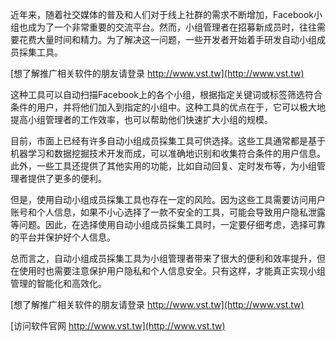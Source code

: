 近年来，随着社交媒体的普及和人们对于线上社群的需求不断增加，Facebook小组也成为了一个非常重要的交流平台。然而，小组管理者在招募新成员时，往往需要花费大量时间和精力。为了解决这一问题，一些开发者开始着手研发自动小组成员採集工具。

[想了解推广相关软件的朋友请登录 http://www.vst.tw](http://www.vst.tw)

这种工具可以自动扫描Facebook上的各个小组，根据指定关键词或标签筛选符合条件的用户，并将他们加入到指定的小组中。这种工具的优点在于，它可以极大地提高小组管理者的工作效率，也可以帮助他们快速扩大小组的规模。

目前，市面上已经有许多自动小组成员採集工具可供选择。这些工具通常都是基于机器学习和数据挖掘技术开发而成，可以准确地识别和收集符合条件的用户信息。此外，一些工具还提供了其他实用的功能，比如自动回复、定时发布等，为小组管理者提供了更多的便利。

但是，使用自动小组成员採集工具也存在一定的风险。因为这些工具需要访问用户账号和个人信息，如果不小心选择了一款不安全的工具，可能会导致用户隐私泄露等问题。因此，在选择使用自动小组成员採集工具时，一定要仔细考虑，选择可靠的平台并保护好个人信息。

总而言之，自动小组成员採集工具为小组管理者带来了很大的便利和效率提升，但在使用时也需要注意保护用户隐私和个人信息安全。只有这样，才能真正实现小组管理的智能化和高效化。

[想了解推广相关软件的朋友请登录 http://www.vst.tw](http://www.vst.tw)


[访问软件官网 http://www.vst.tw](http://www.vst.tw)
